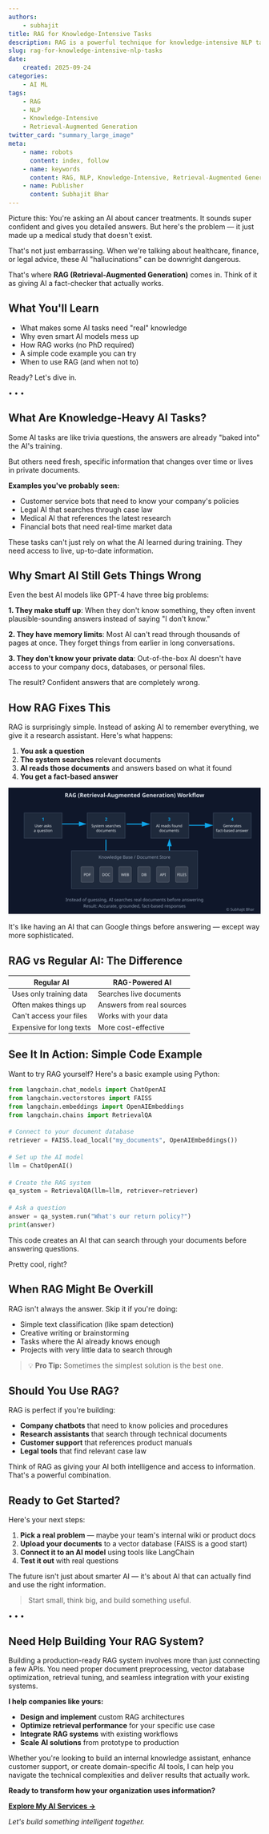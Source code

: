 ```yaml
---
authors:
    - subhajit
title: RAG for Knowledge-Intensive Tasks
description: RAG is a powerful technique for knowledge-intensive NLP tasks, allowing AI models to access real-time information and context.
slug: rag-for-knowledge-intensive-nlp-tasks
date:
    created: 2025-09-24
categories:
    - AI ML
tags:
    - RAG
    - NLP
    - Knowledge-Intensive
    - Retrieval-Augmented Generation
twitter_card: "summary_large_image"
meta:
    - name: robots
      content: index, follow
    - name: keywords
      content: RAG, NLP, Knowledge-Intensive, Retrieval-Augmented Generation
    - name: Publisher
      content: Subhajit Bhar
---
```

Picture this: You're asking an AI about cancer treatments. It sounds super confident and gives you detailed answers. But here's the problem — it just made up a medical study that doesn't exist.

<!-- more -->
That's not just embarrassing. When we're talking about healthcare, finance, or legal advice, these AI "hallucinations" can be downright dangerous.

That's where **RAG (Retrieval-Augmented Generation)** comes in. Think of it as giving AI a fact-checker that actually works.

## What You'll Learn

- What makes some AI tasks need "real" knowledge
- Why even smart AI models mess up
- How RAG works (no PhD required)
- A simple code example you can try
- When to use RAG (and when not to)

Ready? Let's dive in.

<div class="medium-divider">• • •</div>

## What Are Knowledge-Heavy AI Tasks?

Some AI tasks are like trivia questions, the answers are already "baked into" the AI's training. 

But others need fresh, specific information that changes over time or lives in private documents.

**Examples you've probably seen:**
* Customer service bots that need to know your company's policies
* Legal AI that searches through case law
* Medical AI that references the latest research
* Financial bots that need real-time market data

These tasks can't just rely on what the AI learned during training. They need access to live, up-to-date information.

## Why Smart AI Still Gets Things Wrong

Even the best AI models like GPT-4 have three big problems:

**1. They make stuff up**:
When they don't know something, they often invent plausible-sounding answers instead of saying "I don't know."

**2. They have memory limits**:
Most AI can't read through thousands of pages at once. They forget things from earlier in long conversations.

**3. They don't know your private data**:
Out-of-the-box AI doesn't have access to your company docs, databases, or personal files.

The result? Confident answers that are completely wrong.

## How RAG Fixes This

RAG is surprisingly simple. Instead of asking AI to remember everything, we give it a research assistant.
Here's what happens:

1. **You ask a question**
2. **The system searches** relevant documents 
3. **AI reads those documents** and answers based on what it found
4. **You get a fact-based answer**

![RAG Workflow](/img/rag-workflow.min.svg?v=2)

It's like having an AI that can Google things before answering — except way more sophisticated.

## RAG vs Regular AI: The Difference

| Regular AI               | RAG-Powered AI            |
| ------------------------ | ------------------------- |
| Uses only training data  | Searches live documents   |
| Often makes things up    | Answers from real sources |
| Can't access your files  | Works with your data      |
| Expensive for long texts | More cost-effective       |


## See It In Action: Simple Code Example

Want to try RAG yourself? Here's a basic example using Python:

```python
from langchain.chat_models import ChatOpenAI
from langchain.vectorstores import FAISS
from langchain.embeddings import OpenAIEmbeddings
from langchain.chains import RetrievalQA

# Connect to your document database
retriever = FAISS.load_local("my_documents", OpenAIEmbeddings())

# Set up the AI model
llm = ChatOpenAI()

# Create the RAG system
qa_system = RetrievalQA(llm=llm, retriever=retriever)

# Ask a question
answer = qa_system.run("What's our return policy?")
print(answer)
```

This code creates an AI that can search through your documents before answering questions. 

Pretty cool, right?


## When RAG Might Be Overkill

RAG isn't always the answer. Skip it if you're doing:

* Simple text classification (like spam detection)
* Creative writing or brainstorming
* Tasks where the AI already knows enough
* Projects with very little data to search through

> 💡 **Pro Tip:** Sometimes the simplest solution is the best one.


## Should You Use RAG?

RAG is perfect if you're building:

* **Company chatbots** that need to know policies and procedures
* **Research assistants** that search through technical documents  
* **Customer support** that references product manuals
* **Legal tools** that find relevant case law

Think of RAG as giving your AI both intelligence and access to information. That's a powerful combination.


## Ready to Get Started?

Here's your next steps:

1. **Pick a real problem** — maybe your team's internal wiki or product docs
2. **Upload your documents** to a vector database (FAISS is a good start)
3. **Connect it to an AI model** using tools like LangChain
4. **Test it out** with real questions

The future isn't just about smarter AI — it's about AI that can actually find and use the right information.

> Start small, think big, and build something useful.

<div class="medium-divider">• • •</div>

## Need Help Building Your RAG System?

Building a production-ready RAG system involves more than just connecting a few APIs. You need proper document preprocessing, vector database optimization, retrieval tuning, and seamless integration with your existing systems.

**I help companies like yours:**

- **Design and implement** custom RAG architectures
- **Optimize retrieval performance** for your specific use case  
- **Integrate RAG systems** with existing workflows
- **Scale AI solutions** from prototype to production

Whether you're looking to build an internal knowledge assistant, enhance customer support, or create domain-specific AI tools, I can help you navigate the technical complexities and deliver results that actually work.

**Ready to transform how your organization uses information?**

[**Explore My AI Services →**](/services)

*Let's build something intelligent together.*
